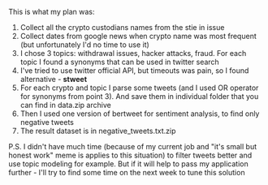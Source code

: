 This is what my plan was:

1. Collect all the crypto custodians names from the stie in issue
2. Collect dates from google news when crypto name was most frequent (but unfortunately I'd no time to use it)
3. I chose 3 topics: withdrawal issues, hacker attacks, fraud. For each topic I found a synonyms that can be used in twitter search
4. I've tried to use twitter official API, but timeouts was pain, so I found alternative - **stweet**
5. For each crypto and topic I parse some tweets (and I used OR operator for synonyms from point 3). And save them in individual folder that you can find in data.zip archive
6. Then I used one version of bertweet for sentiment analysis, to find only negative tweets
7. The result dataset is in negative_tweets.txt.zip


P.S. I didn't have much time (because of my current job and "it's small but honest work" meme is applies to this situation) to filter tweets better and use topic modeling for example. But if it will help to pass my application further - I'll try to find some time on the next week to tune this solution